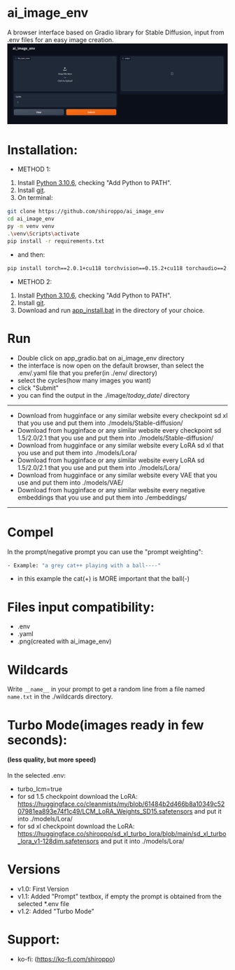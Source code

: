# ai_image_env

A browser interface based on Gradio library for Stable Diffusion, input from .env files for an easy image creation.
![](src/ai_image_env.png)

# Installation:
- METHOD 1:
1. Install [Python 3.10.6](https://www.python.org/downloads/release/python-3106/), checking "Add Python to PATH".
2. Install [git](https://git-scm.com/download/win).
3. On terminal:
```bash
git clone https://github.com/shiroppo/ai_image_env
cd ai_image_env
py -m venv venv
.\venv\Scripts\activate
pip install -r requirements.txt
```
- and then:
```bash
pip install torch==2.0.1+cu118 torchvision==0.15.2+cu118 torchaudio==2.0.2 --index-url https://download.pytorch.org/whl/cu118
```
- METHOD 2:
1. Install [Python 3.10.6](https://www.python.org/downloads/release/python-3106/), checking "Add Python to PATH".
2. Install [git](https://git-scm.com/download/win).
3. Download and run [app_install.bat](https://github.com/another-ai/ai_image_env/blob/master/app_install.bat) in the directory of your choice.
# Run
- Double click on app_gradio.bat on ai_image_env directory
- the interface is now open on the default browser, than select the .env/.yaml file that you prefer(in ./env/ directory)
- select the cycles(how many images you want)
- click "Submit"
- you can find the output in the ./image/_today_date_/ directory
---
- Download from hugginface or any similar website every checkpoint sd xl that you use and put them into ./models/Stable-diffusion/
- Download from hugginface or any similar website every checkpoint sd 1.5/2.0/2.1 that you use and put them into ./models/Stable-diffusion/
- Download from hugginface or any similar website every LoRA sd xl that you use and put them into ./models/Lora/
- Download from hugginface or any similar website every LoRA sd 1.5/2.0/2.1 that you use and put them into ./models/Lora/
- Download from hugginface or any similar website every VAE that you use and put them into ./models/VAE/
- Download from hugginface or any similar website every negative embeddings that you use and put them into ./embeddings/
---
# Compel
In the prompt/negative prompt you can use the "prompt weighting":
```bash
- Example: "a grey cat++ playing with a ball----"
```
- in this example the cat(+) is MORE important that the ball(-)

# Files input compatibility:
- .env
- .yaml
- .png(created with ai_image_env)

# Wildcards
Write `__name__` in your prompt to get a random line from a file named `name.txt` in the ./wildcards directory.

# Turbo Mode(images ready in few seconds):
#### (less quality, but more speed)
In the selected .env:
- turbo_lcm=true
- for sd 1.5 checkpoint download the LoRA: https://huggingface.co/cleanmists/my/blob/61484b2d466b8a10349c5207981ea893e74f1c49/LCM_LoRA_Weights_SD15.safetensors and put it into ./models/Lora/
- for sd xl checkpoint download the LoRA: https://huggingface.co/shiroppo/sd_xl_turbo_lora/blob/main/sd_xl_turbo_lora_v1-128dim.safetensors and put it into ./models/Lora/

# Versions
- v1.0: First Version
- v1.1: Added "Prompt" textbox, if empty the prompt is obtained from the selected *.env file
- v1.2: Added "Turbo Mode"
  
# Support:
- ko-fi: (https://ko-fi.com/shiroppo)
